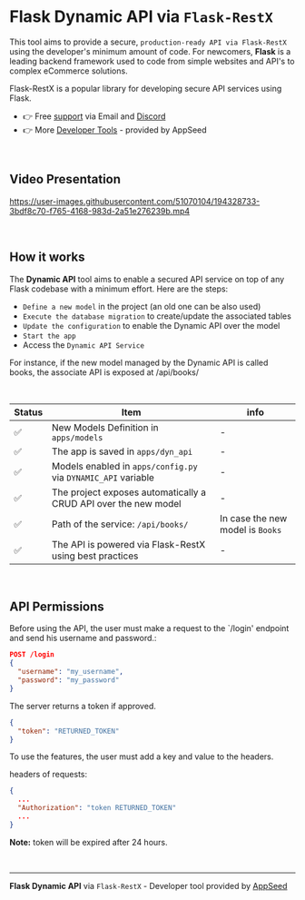 # Flask Dynamic API via `Flask-RestX`

This tool aims to provide a secure, `production-ready API via Flask-RestX` using the developer's minimum amount of code. For newcomers, **Flask** is a leading backend framework used to code from simple websites and API's to complex eCommerce solutions.

Flask-RestX is a popular library for developing secure API services using Flask.

- 👉 Free [support](https://appseed.us/support/) via Email and [Discord](https://discord.gg/fZC6hup)
- 👉 More [Developer Tools](https://appseed.us/developer-tools/) - provided by AppSeed

<br />

## Video Presentation

https://user-images.githubusercontent.com/51070104/194328733-3bdf8c70-f765-4168-983d-2a51e276239b.mp4

<br />

## How it works

The **Dynamic API** tool aims to enable a secured API service on top of any Flask codebase with a minimum effort. Here are the steps:

- `Define a new model` in the project (an old one can be also used)
- `Execute the database migration` to create/update the associated tables
- `Update the configuration` to enable the Dynamic API over the model
- `Start the app`
- Access the `Dynamic API Service`

For instance, if the new model managed by the Dynamic API is called books, the associate API is exposed at /api/books/

<br />

| Status | Item | info | 
| --- | --- | --- |
| ✅ | New Models Definition in `apps/models` | - |
| ✅ | The app is saved in `apps/dyn_api` | - |
| ✅ | Models enabled in `apps/config.py` via `DYNAMIC_API` variable | - |
| ✅ | The project exposes automatically a CRUD API over the new model | - |
| ✅ | Path of the service: `/api/books/` | In case the new model is `Books` | 
| ✅ | The API is powered via Flask-RestX using best practices | - | 

<br />

## API Permissions

Before using the API, the user must make a request to the `/login' endpoint and send his username and password.:

```json
POST /login
{
  "username": "my_username",
  "password": "my_password"
}
```

The server returns a token if approved.

```json
{
  "token": "RETURNED_TOKEN"
}
```

To use the features, the user must add a key and value to the headers.

headers of requests:
```json
{
  ...
  "Authorization": "token RETURNED_TOKEN"
  ...
}
```
**Note:** token will be expired after 24 hours.

<br />

---
**Flask Dynamic API** via `Flask-RestX` - Developer tool provided by [AppSeed](https://appseed.us)
